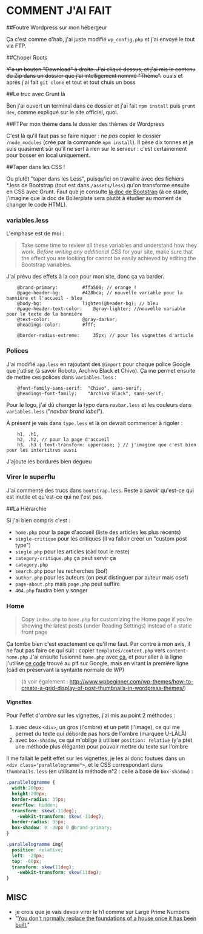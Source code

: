 COMMENT J'AI FAIT
=================

##Foutre Wordpress sur mon hébergeur

Ça c'est comme d'hab, j'ai juste modifié `wp_config.php` et j'ai envoyé le tout via FTP.

##Choper Roots

~~Y'a un bouton "Download" à droite. J'ai cliqué dessus, et j'ai mis le contenu du Zip dans un dossier que j'ai intelligement nommé "Thème".~~ ouais et après j'ai fait `git clone` et tout et tout chuis un boss

##Le truc avec Grunt là

Ben j'ai ouvert un terminal dans ce dossier et j'ai fait `npm install` puis `grunt dev`, comme expliqué sur le site officiel, quoi.

##FTPer mon thème dans le dossier des thèmes de Wordpress

C'est là qu'il faut pas se faire niquer : ne _pas_ copier le dossier `/node_modules` (crée par la commande `npm install`). Il pèse dix tonnes et je suis quasiment sûr qu'il ne sert à rien sur le serveur : c'est certainement pour bosser en local uniquement.

##Taper dans les CSS !

Ou plutôt "taper dans les Less", puisqu'ici on travaille avec des fichiers *.less de Bootstrap (tout est dans `/assets/less`) qu'on transforme ensuite en CSS avec Grunt. Faut que je consulte [la doc de Bootstrap](http://roots.io/modifying-bootstrap-in-roots/) (à ce stade, j'imagine que la doc de Boilerplate sera plutôt à étudier au moment de changer le code HTML).

### variables.less

L'emphase est de moi :

> Take some time to review all these variables and understand how they work. *Before writing any additional CSS* for your site, make sure that the effect you are looking for cannot be easily achieved by editing the Bootstrap variables.

J'ai prévu des effets à la con pour mon site, donc ça va barder.

```less
	@brand-primary:         #ffa500; // orange !
	@page-header-bg:        #428bca; // nouvelle variable pour la bannière et l'accueil - bleu
	@body-bg:               lighten(@header-bg); // bleu
	@page-header-text-color:	@gray-lighter; //nouvelle variable pour le texte de la bannière
	@text-color:            @gray-darker;
	@headings-color:        #fff;
	
	@border-radius-extreme:     35px; // pour les vignettes d'article
```

### Polices

J'ai modifié `app.less` en rajoutant des `@import` pour chaque police Google que j'utlise (à savoir Roboto, Archivo Black et Chivo). Ça me permet ensuite de mettre ces polices dans `variables.less` :

```less
	@font-family-sans-serif:  "Chivo", sans-serif;
	@headings-font-family:    "Archivo Black", sans-serif;
```

Pour le logo, j'ai dû changer la typo dans `navbar.less` et les couleurs dans `variables.less` ("*navbar brand label*").

À présent je vais dans `type.less` et là on devrait commencer à rigoler :

```less
	h1, .h1,
	h2, .h2, // pour la page d'accueil
	h3, .h3 { text-transform: uppercase; } // j'imagine que c'est bien pour les intertitres aussi
```

J'ajoute les bordures bien dégueu

### Virer le superflu

J'ai commenté des trucs dans `bootstrap.less`. Reste à savoir qu'est-ce qui est inutile et qu'est-ce qui ne l'est pas.

##La Hiérarchie

Si j'ai bien compris c'est :
- `home.php` pour la page d'accueil (liste des articles les plus récents)
- `single-critique` pour les critiques (il va falloir créer un "custom post type")
- `single.php` pour les articles (càd tout le reste)
- `category-critique.php` ça peut servir ça
- `category.php`
- `search.php` pour les recherches (bof)
- `author.php` pour les auteurs (on peut distinguer par auteur mais osef)
- `page-about.php` mais `page.php` peut suffire
- `404.php` faudra bien y songer

### Home

> Copy `index.php` to `home.php` for customizing the Home page if you’re showing the latest posts (under Reading Settings) instead of a static front page

Ça tombe bien c'est exactement ce qu'il me faut.
Par contre à mon avis, il ne faut pas faire ce qui suit : copier `templates/content.php` vers `content-home.php`
J'ai ensuite fusionné `home.php` avec [ça](http://getbootstrap.com/components/#thumbnails), et pour aller à la ligne j'utilise [ce code](http://wordpress.org/support/topic/adding-a-clearing-div-to-every-third-post-in-the-loop) trouvé au pif sur Google, mais en virant la première ligne (càd en préservant la syntaxte normale de WP)
> (à voir également : http://www.wpbeginner.com/wp-themes/how-to-create-a-grid-display-of-post-thumbnails-in-wordpress-themes/)

#### Vignettes

Pour l'effet d'*ombre* sur les vignettes, j'ai mis au point 2 méthodes :

1. avec deux `<div>`, un gros (l'ombre) et un petit (l'image), ce qui me permet du texte qui déborde pas hors de l'ombre (marquee U-LÀLÀ)
2. avec `box-shadow`, ce qui m'oblige à utiliser `position: relative` (y'a ptet une méthode plus élégante) pour pouvoir mettre du texte sur l'ombre

Il me fallait le petit effet sur les vignettes, je les ai donc foutues dans un `<div class="parallelogramme">`, et le CSS correspondant dans `thumbnails.less` (en utilisant la méthode n°2 : celle à base de `box-shadow`) :

```css
.parallelogramme {
  width:200px; 
  height:200px; 
  border-radius: 35px;
  overflow: hidden;
  transform: skew(-11deg); 
    -webkit-transform: skew(-11deg);
  border-radius: 35px;
  box-shadow: 0 -30px 0 @brand-primary;
}

.parallelogramme img{
  position: relative;
  left: -20px;
  top: -60px;
  transform: skew(11deg); 
    -webkit-transform: skew(11deg);
}
```



## MISC

- je crois que je vais devoir virer le h1 comme sur Large Prime Numbers
- "[You don't normally replace the foundations of a house once it has been built.](https://github.com/h5bp/html5-boilerplate/blob/v4.2.0/doc/faq.md#do-i-need-to-upgrade-my-sites-each-time-a-new-version-of-html5-boilerplate-is-released)"

